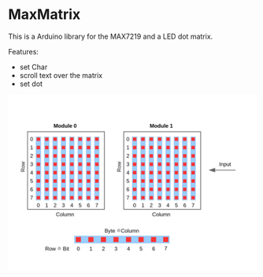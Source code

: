 # MaxMatrix
This is a Arduino library for the MAX7219 and a LED dot matrix.

Features:

- set Char
- scroll text over the matrix
- set dot

![Matrix Connection](docu/LED_Matrix.jpg)
